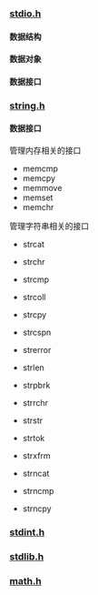 

### [stdio.h](./stdio.md)


#### 数据结构

#### 数据对象

#### 数据接口


### [string.h](./string.md)

#### 数据接口

管理内存相关的接口

* memcmp
* memcpy
* memmove
* memset
* memchr

管理字符串相关的接口

* strcat
* strchr
* strcmp
* strcoll
* strcpy
* strcspn
* strerror
* strlen
* strpbrk
* strrchr
* strstr
* strtok
* strxfrm

* strncat
* strncmp
* strncpy

### [stdint.h](./stdint.md)

### [stdlib.h](./stdint.md)

### [math.h]()

